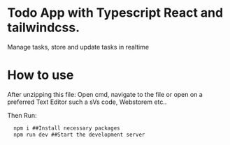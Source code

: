
# Todo App with Typescript React and tailwindcss.

Manage tasks, store and update tasks in realtime

# How to use

After unzipping this file: 
Open cmd, navigate to the file or open on a preferred Text Editor such a sVs code, Webstorem etc..

Then Run: 
```js
  npm i ##Install necessary packages
  npm run dev ##Start the development server
```